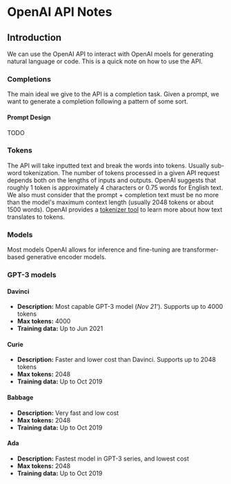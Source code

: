 # OpenAI API Notes # 

## Introduction ##

We can use the OpenAI API to interact with OpenAI moels for generating natural language or code. This is a quick note on how to use the API.

### Completions ### 
The main ideal we give to the API is a completion task. Given a prompt, we want to generate a completion following a pattern of some sort.

#### Prompt Design ####

TODO


### Tokens ###

The API will take inputted text and break the words into tokens. Usually sub-word tokenization. The number of tokens processed in a given API request depends both on the lengths of inputs and outputs. OpenAI suggests that roughly 1 token is approximately 4 characters or 0.75 words for English text. We also must consider that the prompt + completion text must be no more than the model's maximum context length (usually 2048 tokens or about 1500 words). OpenAI provides a [tokenizer tool](https://beta.openai.com/tokenizer) to learn more about how text translates to tokens.

### Models ###

Most models OpenAI allows for inference and fine-tuning are transformer-based generative encoder models.

### GPT-3 models ###

#### **Davinci** ####
- **Description:** Most capable GPT-3 model (*Nov 21\'*). Supports up to 4000 tokens  
- **Max tokens:** 4000  
- **Training data:** Up to Jun 2021  

#### **Curie** ####  
- **Description:** Faster and lower cost than Davinci. Supports up to 2048 tokens  
- **Max tokens:** 2048  
- **Training data:** Up to Oct 2019  

#### **Babbage** ####  
- **Description:** Very fast and low cost  
- **Max tokens:** 2048  
- **Training data:** Up to Oct 2019  

#### **Ada** ####  
- **Description:** Fastest model in GPT-3 series, and lowest cost
- **Max tokens:** 2048  
- **Training data:** Up to Oct 2019  


